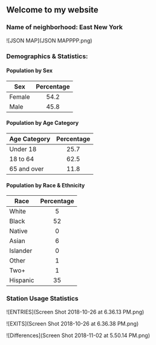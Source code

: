 ## Welcome to my website

### Name of neighborhood: East New York

![JSON MAP](JSON MAPPPP.png)

### Demographics & Statistics:

#### Population by Sex
 
| Sex        | Percentage |
| ---------- |:----------:|
| Female     | 54.2       |
| Male       | 45.8       |

#### Population by Age Category
 
| Age Category| Percentage |
| ----------- |:----------:|
| Under 18    | 25.7       |
| 18 to 64    | 62.5       |
| 65 and over | 11.8       |

#### Population by Race & Ethnicity
 
|   Race   | Percentage |
| -------- |:----------:|
| White    | 5          |
| Black    | 52         |
| Native   | 0          |
| Asian    | 6          |
| Islander | 0          |
| Other    | 1          |
| Two+     | 1          |
| Hispanic | 35         |


### Station Usage Statistics

![ENTRIES](Screen Shot 2018-10-26 at 6.36.13 PM.png)

![EXITS](Screen Shot 2018-10-26 at 6.36.38 PM.png)

![Differences](Screen Shot 2018-11-02 at 5.50.14 PM.png)


